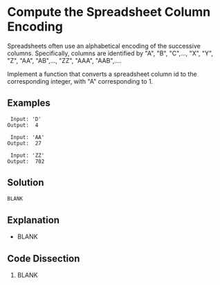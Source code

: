 # Compute the Spreadsheet Column Encoding
Spreadsheets often use an alphabetical encoding of the successive columns. Specifically, columns are identified by "A", "B", "C",..., "X", "Y", "Z", "AA", "AB",..., "ZZ", "AAA", "AAB",....
  
Implement a function that converts a spreadsheet column id to the corresponding integer, with "A" corresponding to 1.
  
## Examples
```
 Input: 'D'
Output:  4

 Input: 'AA'
Output:  27

 Input: 'ZZ'
Output:  702
```
  
## Solution
```python
BLANK
```
  
## Explanation
* BLANK
  
## Code Dissection
1. BLANK